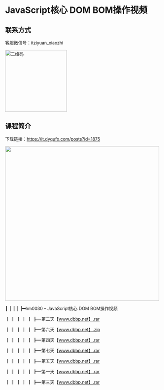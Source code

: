 # JavaScript核心 DOM BOM操作视频

## 联系方式

客服微信号：itziyuan_xiaozhi

<img src="https://ziyuanyun.oss-cn-guangzhou.aliyuncs.com/common/20240614073449/666b82192834a.jpg" width="200" height="200" alt="二维码">

## 课程简介

下载链接：https://it.dyqufx.com/posts?id=1875

<img src="https://ziyuanyun.oss-cn-guangzhou.aliyuncs.com/yun/20240515183554/6644900a548ec.jpg" width="500" alt="">

  ┃ ┃ ┃ ┃ ┣━hm0030 &#8211; JavaScript核心 DOM BOM操作视频

 ┃ ┃ ┃ ┃ ┃ ┣━第二天【www.dbbp.net】.rar

 ┃ ┃ ┃ ┃ ┃ ┣━第六天【www.dbbp.net】.zip

 ┃ ┃ ┃ ┃ ┃ ┣━第四天【www.dbbp.net】.rar

 ┃ ┃ ┃ ┃ ┃ ┣━第七天【www.dbbp.net】.rar

 ┃ ┃ ┃ ┃ ┃ ┣━第五天【www.dbbp.net】.rar

 ┃ ┃ ┃ ┃ ┃ ┣━第一天【www.dbbp.net】.rar

 ┃ ┃ ┃ ┃ ┃ ┣━第三天【www.dbbp.net】.rar

  